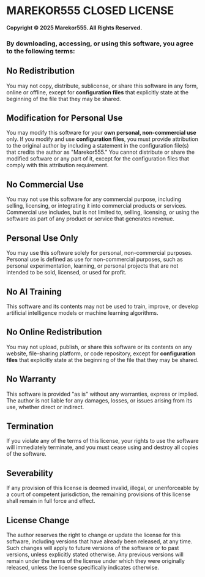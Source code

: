 # MAREKOR555 CLOSED LICENSE 
**Copyright © 2025 Marekor555. All Rights Reserved.**

### By downloading, accessing, or using this software, you agree to the following terms:

## No Redistribution

You may not copy, distribute, sublicense, or share this software in any form, online or offline, except for
**configuration files** that explicitly state at the beginning of the file that they may be shared.

## Modification for Personal Use

You may modify this software for your **own personal, non-commercial use** only. If you modify and use
**configuration files**, you must provide attribution to the original author by including a statement in the
configuration file(s) that credits the author as "Marekor555." You cannot distribute or share the modified software or
any part of it, except for the configuration files that comply with this attribution requirement.

## No Commercial Use

You may not use this software for any commercial purpose, including selling, licensing, or integrating it into
commercial products or services. Commercial use includes, but is not limited to, selling, licensing, or using the
software as part of any product or service that generates revenue.

## Personal Use Only

You may use this software solely for personal, non-commercial purposes. Personal use is defined as use for
non-commercial purposes, such as personal experimentation, learning, or personal projects that are not intended to be
sold, licensed, or used for profit.

## No AI Training

This software and its contents may not be used to train, improve, or develop artificial intelligence models or machine
learning algorithms.

## No Online Redistribution

You may not upload, publish, or share this software or its contents on any website, file-sharing platform, or code
repository, except for **configuration files** that explicitly state at the beginning of the file that they may be
shared.

## No Warranty

This software is provided "as is" without any warranties, express or implied. The author is not liable for any damages,
losses, or issues arising from its use, whether direct or indirect.

## Termination

If you violate any of the terms of this license, your rights to use the software will immediately terminate, and you
must cease using and destroy all copies of the software.

## Severability

If any provision of this license is deemed invalid, illegal, or unenforceable by a court of competent jurisdiction, the
remaining provisions of this license shall remain in full force and effect.

## License Change

The author reserves the right to change or update the license for this software, including versions that have already
been released, at any time. Such changes will apply to future versions of the software or to past versions, unless
explicitly stated otherwise. Any previous versions will remain under the terms of the license under which they were
originally released, unless the license specifically indicates otherwise.
